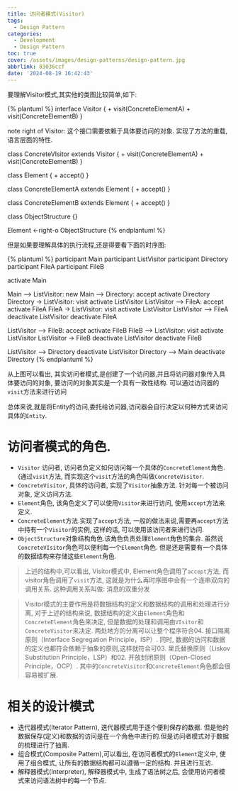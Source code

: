 ```yaml
---
title: 访问者模式(Visitor)
tags:
  - Design Pattern
categories:
  - Development
  - Design Pattern
toc: true
cover: /assets/images/design-patterns/design-pattern.jpg
abbrlink: 83036ccf
date: '2024-08-19 16:42:43'
---
```


要理解Visitor模式,其实他的类图比较简单,如下:

<!-- more -->
{% plantuml %}
interface Visitor {
	+ visit(ConcreteElementA)
	+ visit(ConcreteElementB)
}

note right of Visitor: 这个接口需要依赖于具体要访问的对象. 实现了方法的重载,语言层面的特性.

class ConcreteVIsitor extends Visitor {
	+ visit(ConcreteElementA)
	+ visit(ConcreteElementB)
}


class Element {
	+ accept()
}

class ConcreteElementA extends Element {
	+ accept()
}

class ConcreteElementB extends Element {
	+ accept()
}

class ObjectStructure {}

Element  <-right-o ObjectStructure 
{% endplantuml %}



但是如果要理解具体的执行流程,还是得要看下面的时序图:

{% plantuml %}
participant Main
participant ListVisitor
participant Directory
participant FileA
participant FileB

activate Main

Main --> ListVisitor: new
Main --> Directory: accept
activate Directory
Directory -> ListVisitor: visit
activate ListVisitor
ListVisitor --> FileA: accept
activate FileA
FileA -> ListVisitor: visit
activate ListVisitor
ListVisitor --> FileA
deactivate ListVisitor
deactivate FileA

ListVisitor --> FileB: accept
activate FileB
FileB --> ListVisitor: visit
activate ListVisitor
ListVisitor -> FileB
deactivate ListVisitor
deactivate FileB

ListVisitor --> Directory
deactivate ListVisitor
Directory --> Main
deactivate Directory
{% endplantuml %}



从上图可以看出, 其实访问者模式,是创建了一个访问器,并且将访问器对象传入具体要访问的对象, 要访问的对象其实是一个具有一致性结构. 可以通过访问器的`visit`方法来进行访问

总体来说,就是将Entity的访问,委托给访问器,访问器会自行决定以何种方式来访问具体的`Entity`.

# 访问者模式的角色.

* `Visitor` 访问者, 访问者负定义如何访问每一个具体的`ConcreteElement`角色.(通过`visit`方法, 而实现这个`visit`方法的角色叫做`ConcreteVisitor`.
* `ConcreteVisitor`, 具体的访问者, 实现了`Visitor`抽象方法. 针对每一个被访问对象, 定义访问方法.
* `Element`角色, 该角色定义了可以使用`Visitor`来进行访问, 使用`accept`方法来定义.
* `ConcreteElement`方法.实现了`accept`方法, 一般的做法来说,需要再`accept`方法中持有一个`Visitor`的实例, 这样的话, 可以使用该访问者来进行访问.
* `ObjectStructure`对象结构角色.该角色负责处理`Element`角色的集合. 虽然说`ConcreteVIsitor`角色可以便利每一个`Element`角色. 但是还是需要有一个具体的数据结构来存储这些`Element`角色.

> 上述的结构中,可以看出, Visitor模式中, Element角色调用了`accept`方法, 而visitor角色调用了`visit`方法, 这就是为什么再时序图中会有一个连串双向的调用关系. 这种调用关系叫做: 消息的双重分发

> Visitor模式的主要作用是将数据结构的定义和数据结构的调用和处理进行分离, 对于上述的结构来说, 数据结构的定义由`Element`角色和`ConcreteElement`角色来决定, 但是数据的处理和调用由`VIsitor`和`ConcreteVisitor`来决定. 两处地方的分离可以让整个程序符合04. 接口隔离原则（Interface Segregation Principle，ISP）. 同时, 数据的访问和数据的定义也都符合依赖于抽象的原则,这样就符合可03. 里氏替换原则（Liskov Substitution Principle，LSP）和02. 开放封闭原则（Open-Closed Principle，OCP）. 其中的`ConcreteVisitor`和`ConcreteElement`角色都会很容易被扩展.

# 相关的设计模式

* 迭代器模式(Iterator Pattern), 迭代器模式用于逐个便利保存的数据. 但是他的数据保存(定义)和数据的访问是在一个角色中进行的.但是访问者模式对于数据的梳理进行了抽离.
* 组合模式(Composite Pattern),可以看出, 在访问者模式的`Element`定义中, 使用了组合模式, 让所有的数据结构都可以遵循一定的结构. 并且进行互访.
* 解释器模式(Interpreter), 解释器模式中, 生成了语法树之后, 会使用访问者模式来访问语法树中的每一个节点.


